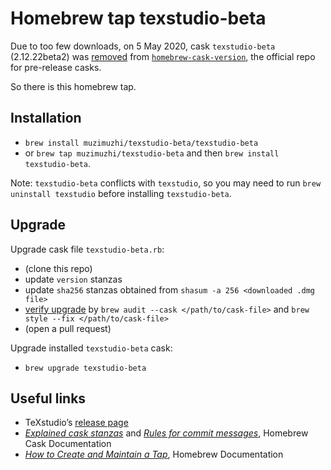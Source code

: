 # Homebrew tap texstudio-beta

Due to too few downloads, on 5 May 2020, cask `texstudio-beta` (2.12.22beta2) was [removed] from [`homebrew-cask-version`][homebrew-cask-version], the official repo for pre-release casks. 

So there is this homebrew tap.

## Installation

  - `brew install muzimuzhi/texstudio-beta/texstudio-beta`
  - or `brew tap muzimuzhi/texstudio-beta` and then `brew install texstudio-beta`.

Note: `texstudio-beta` conflicts with `texstudio`, so you may need to run `brew uninstall texstudio` before installing `texstudio-beta`.

## Upgrade

Upgrade cask file `texstudio-beta.rb`:
  - (clone this repo)
  - update `version` stanzas
  - update `sha256` stanzas obtained from `shasum -a 256 <downloaded .dmg file>`
  - [verify upgrade][verify-cask-upgrade] by `brew audit --cask </path/to/cask-file>` and `brew style --fix </path/to/cask-file>`
  - (open a pull request)

Upgrade installed `texstudio-beta` cask:
  - `brew upgrade texstudio-beta`

## Useful links

 - TeXstudio’s [release page]
 - [_Explained cask stanzas_][cask stanzas] and [_Rules for commit messages_][commit message], Homebrew Cask Documentation
 - [_How to Create and Maintain a Tap_][tap], Homebrew Documentation

[removed]: 
    https://github.com/Homebrew/homebrew-cask-versions/commit/4f03b850c8ca7407b42490a3a53c1c215ebc6d5d
[homebrew-cask-version]: 
    https://github.com/Homebrew/homebrew-cask-versions
[release page]: 
    https://github.com/texstudio-org/texstudio/releases/
[cask stanzas]: 
    https://github.com/Homebrew/homebrew-cask/blob/master/doc/development/adding_a_cask.md#cask-stanzas
[commit message]: 
    https://github.com/Homebrew/homebrew-cask/blob/master/doc/development/adding_a_cask.md#commit-messages
[tap]: 
    https://docs.brew.sh/How-to-Create-and-Maintain-a-Tap
[verify-cask-upgrade]:
    https://github.com/Homebrew/homebrew-cask/blob/master/.github/PULL_REQUEST_TEMPLATE.md
